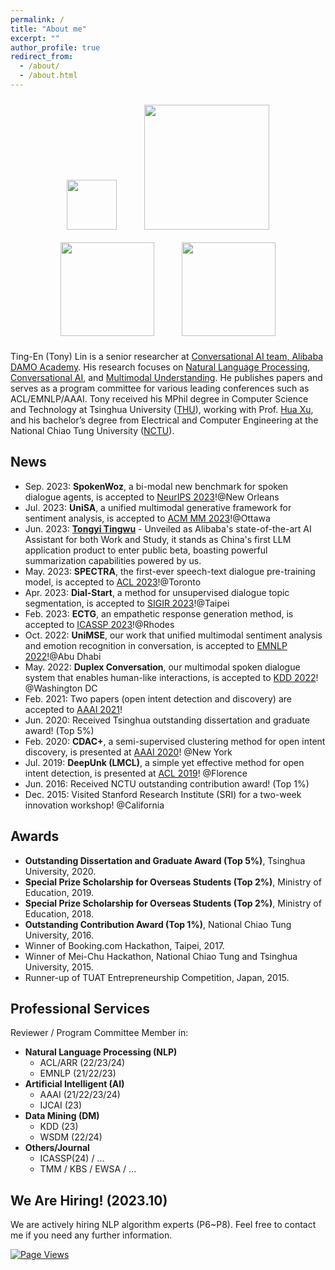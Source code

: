 ```yaml
---
permalink: /
title: "About me"
excerpt: ""
author_profile: true
redirect_from: 
  - /about/
  - /about.html
---
```


<!-- ## Welcome! -->

<p align="center">
  <img src="https://tnlin.github.io/images/logo-damo.jpg" width="80" hspace="20" vspace="10">
  <img src="https://tnlin.github.io/images/logo-alibaba.jpg" width="200" hspace="20" vspace="10"> 
  <img src="https://tnlin.github.io/images/logo-thu.jpg" width="150" hspace="20" vspace="10">
  <img src="https://tnlin.github.io/images/logo-nctu.png" width="150" hspace="20" vspace="10">
</p>

Ting-En (Tony) Lin is a senior researcher at [Conversational AI  team, Alibaba DAMO Academy](https://damo.alibaba.com/labs/language-technology/?lang=en). His research focuses on [Natural Language Processing](https://tnlin.github.io/), [Conversational AI](https://tnlin.github.io/), and [Multimodal Understanding](https://tnlin.github.io/). He publishes papers and serves as a program committee for various leading conferences such as ACL/EMNLP/AAAI. Tony received his MPhil degree in Computer Science and Technology at Tsinghua University ([THU](https://www.tsinghua.edu.cn/en/)), working with Prof. [Hua Xu](https://thuiar.github.io/), and his bachelor’s degree from Electrical and Computer Engineering at the National Chiao Tung University ([NCTU](https://www.nctu.edu.tw/)).

## News
- Sep. 2023: <b>SpokenWoz</b>, a bi-modal new benchmark for spoken dialogue agents, is accepted to [NeurIPS 2023](https://nips.cc/Conferences/2023/Dates)!@New Orleans
- Jul. 2023: <b>UniSA</b>, a unified multimodal generative framework for sentiment analysis, is accepted to [ACM MM 2023](https://www.acmmm2023.org/)!@Ottawa
- Jun. 2023: <b>[Tongyi Tingwu](https://tingwu.aliyun.com/)</b> - Unveiled as Alibaba's state-of-the-art AI Assistant for both Work and Study, it stands as China's first LLM application product to enter public beta, boasting powerful summarization capabilities powered by us.
- May. 2023: <b>SPECTRA</b>, the first-ever speech-text dialogue pre-training model, is accepted to [ACL 2023](https://2023.aclweb.org/)!@Toronto
- Apr. 2023: <b>Dial-Start</b>, a method for unsupervised dialogue topic segmentation, is accepted to [SIGIR 2023](https://sigir.org/sigir2023/)!@Taipei
- Feb. 2023: <b>ECTG</b>, an empathetic response generation method, is accepted to [ICASSP 2023](https://2023.ieeeicassp.org/)!@Rhodes
- Oct. 2022: <b>UniMSE</b>, our work that unified multimodal sentiment analysis and emotion recognition in conversation, is accepted to [EMNLP 2022](https://2022.emnlp.org/)!@Abu Dhabi
- May. 2022: <b>Duplex Conversation</b>, our multimodal spoken dialogue system that enables human-like interactions, is accepted to [KDD 2022](https://www.kdd.org/kdd2022/)! @Washington DC
- Feb. 2021: Two papers (open intent detection and discovery) are accepted to [AAAI 2021](https://aaai.org/Conferences/AAAI-21/)!
- Jun. 2020: Received Tsinghua outstanding dissertation and graduate award! (Top 5%)
- Feb. 2020: <b>CDAC+</b>, a semi-supervised clustering method for open intent discovery, is presented at [AAAI 2020](https://aaai.org/Conferences/AAAI-20/)! @New York
- Jul. 2019: <b>DeepUnk (LMCL)</b>, a simple yet effective method for open intent detection, is presented at [ACL 2019](https://acl2019.org/)! @Florence
- Jun. 2016: Received NCTU outstanding contribution award! (Top 1%)
- Dec. 2015: Visited Stanford Research Institute (SRI) for a two-week innovation workshop! @California

## Awards
- <b>Outstanding Dissertation and Graduate Award (Top 5%)</b>, Tsinghua University, 2020.
- <b>Special Prize Scholarship for Overseas Students (Top 2%)</b>, Ministry of Education, 2019.
- <b>Special Prize Scholarship for Overseas Students (Top 2%)</b>, Ministry of Education, 2018.
- <b>Outstanding Contribution Award (Top 1%)</b>, National Chiao Tung University, 2016.
- Winner of Booking.com Hackathon, Taipei, 2017.
- Winner of Mei-Chu Hackathon, National Chiao Tung and Tsinghua University, 2015.
- Runner-up of TUAT Entrepreneurship Competition, Japan, 2015.

## Professional Services
Reviewer / Program Committee Member in:
- **Natural Language Processing (NLP)**
	* ACL/ARR (22/23/24)
	* EMNLP (21/22/23)
- **Artificial Intelligent (AI)**
	* AAAI (21/22/23/24)
	* IJCAI (23)
- **Data Mining (DM)**
	* KDD (23)
	* WSDM (22/24)
- **Others/Journal**
	* ICASSP(24) / ...
  * TMM / KBS / EWSA / ...

## We Are Hiring! (2023.10)
We are actively hiring NLP algorithm experts (P6~P8).  Feel free to contact me if you need any further information.

[![Page Views](https://badges.toozhao.com/badges/01HDFPSGSP5M786DV2YXNVP9CC/green.svg)](https://badges.toozhao.com/stats/01HDFPSGSP5M786DV2YXNVP9CC)

<script type='text/javascript' id='clustrmaps' src='//cdn.clustrmaps.com/map_v2.js?cl=ffffff&w=350&t=tt&d=qhBuDaoMi9s7yNPWZvMsyT0S2IpyxUIMI5gPHrm2BCM&co=2d78ad&cmo=3acc3a&cmn=ff5353&ct=ffffff'></script>
<!-- , fresh grads, and [research interns](https://talent.alibaba.com/campus/position-detail?positionId=2000738) -->
